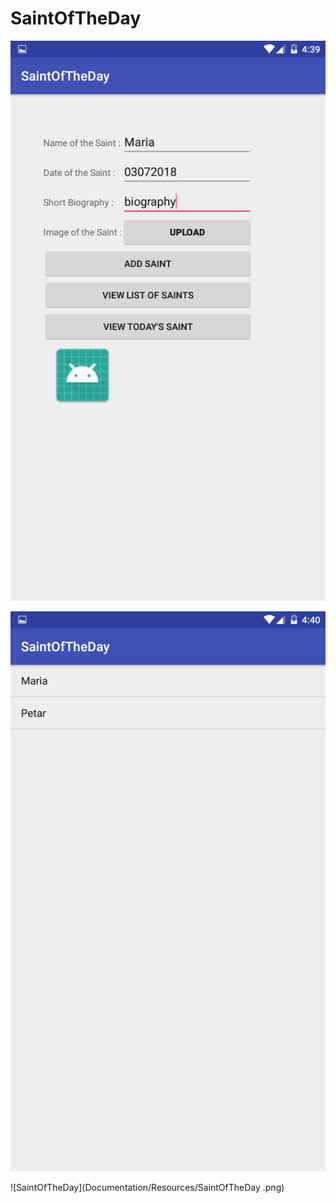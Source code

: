 # SaintOfTheDay

![AddSaintOne](Documentation/Resources/AddSaintOne.png)

![ListOfSaints](Documentation/Resources/ListOfSaints.png)

![SaintOfTheDay](Documentation/Resources/SaintOfTheDay
.png)
